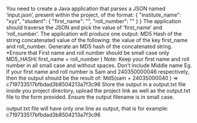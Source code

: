 You need to create a Java application that parses a JSON named ‘input.json’, present within the project, of the
format:
{
"institute_name": "xyz",
"student": {
"first_name": "",
"roll_number": ""
}
}
The application should traverse the JSON and pick the value of ‘first_name’ and ‘roll_number’.
The application will produce one output:
MD5 Hash of the string concatenated value of the following: the value of the key first_name and roll_number.
Generate an MD5 hash of the concatenated string.
*Ensure that First name and roll number should be small case only
MD5_HASH( first_name + roll_number )
Note: Keep your first name and roll number in all small case and without spaces. Don’t include Middle name
Eg. If your first name and roll number is Sam and 240350000046 respectively, then the output should be the
result of:
Md5(sam + 24035000040 ) => c719733517bfbdad3b8504213a7f3c96
Store the output in a output.txt file inside you project directory, upload the project link as well as the output.txt
file to the form provided. Ensure the output filename is in small case.

output.txt file will have only one line as output, that is for example:
c719733517bfbdad3b8504213a7f3c96

